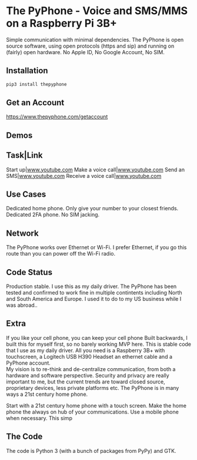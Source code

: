 # The PyPhone - Voice and SMS/MMS on a Raspberry Pi 3B+

Simple communication with minimal dependencies.  The PyPhone is open source software, using open protocols (https and sip) and running on (fairly) open hardware. No Apple ID, No Google Account, No SIM.  

## Installation
```python
pip3 install thepyphone
```
## Get an Account
https://www.thepyphone.com/getaccount

## Demos
Task|Link
---------
Start up|www.youtube.com
Make a voice call|www.youtube.com
Send an SMS|www.youtube.com
Receive a voice call|www.youtube.com
## Use Cases
Dedicated home phone.  Only give your number to your closest friends.
Dedicated 2FA phone. No SIM jacking.
## Network
The PyPhone works over Ethernet or Wi-Fi.  I prefer Ethernet, if you go this route than you can power off the Wi-Fi radio.
## Code Status
Production stable.  I use this as my daily driver.  The PyPhone has been tested and confirmed to work fine in multiple contintents including North and South America and Europe. I used it to do to my US business while I was abroad..
## Extra
If you like your cell phone, you can keep your cell phone
Built backwards, I built this for myself first, so no barely working MVP here.  This is  stable code that I use as my daily driver.
All you need is a Raspberry 3B+ with touchscreen, a Logitech USB H390 Headset an ethernet cable and a PyPhone account.  
My vision is to re-think and de-centralize communication, from both a hardware and software perspective.  Security and privacy are really important to me, but the current trends are toward closed source, proprietary devices, less private platforms etc.  The PyPhone is in many ways a 21st century home phone.

Start with a 21st century home phone with a touch screen.  Make the home phone the always on hub of your communications.  Use a mobile phone when necessary.  This simp
## The Code
The code is Python 3 (with a bunch of packages from PyPy) and GTK. 
